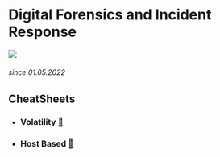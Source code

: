 # Digital Forensics and Incident Response
![](https://phonoteka.org/uploads/posts/2021-05/thumbs/1622208355_11-phonoteka_org-p-piksel-art-kompyuter-krasivo-12.jpg)
###### since 01.05.2022

## CheatSheets

* ### Volatility [:feet:](Volatility.md)
* ### Host Based [:feet:](Host.md)
